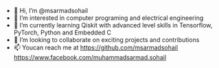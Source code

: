 - 👋 Hi, I’m @msarmadsohail
- 👀 I’m interested in computer programing and electrical engineering
- 🌱 I’m currently learning Qiskit with advanced level skills in Tensorflow, PyTorch, Python and Embedded C 
- 💞️ I’m looking to collaborate on exciting projects and contributions
- 📫 Youcan reach me at 
      https://github.com/msarmadsohail
      https://www.facebook.com/muhammadsarmad.sohail


<!---
msarmadsohail/msarmadsohail is a ✨ special ✨ repository because its `README.md` (this file) appears on your GitHub profile.
You can click the Preview link to take a look at your changes.
--->
